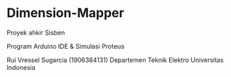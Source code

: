 # Dimension-Mapper
Proyek ahkir Sisben

Program Arduino IDE & Simulasi Proteus

Rui Vressel Sugarcia (1906384131)
Departemen Teknik Elektro Universitas Indonesia
